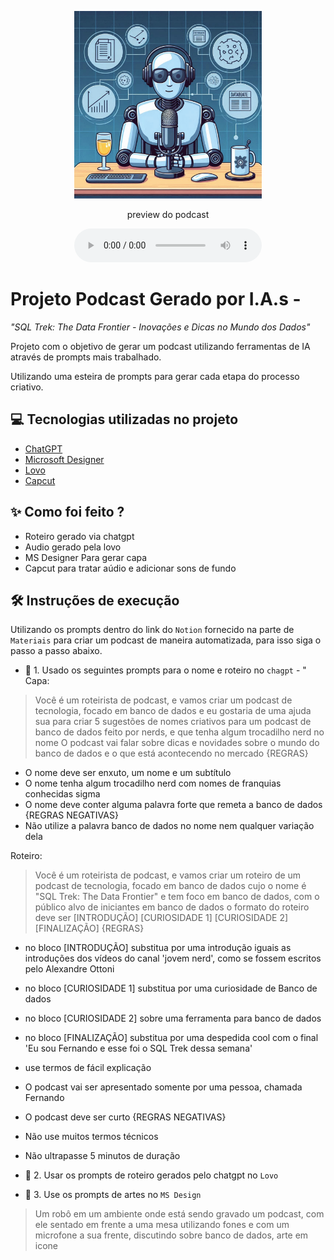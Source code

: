 <p align="center">
<img 
    src="./assets/cover.jpeg"
    width="300"
/>
</p>

<p align="center">
    preview do podcast
</p>

<div align="center">
    <audio src="output/podcast_editado.MP3" controls title="Podcast editado"></audio>
</div>

# Projeto Podcast Gerado por I.A.s - 
<i>"SQL Trek: The Data Frontier - Inovações e Dicas no Mundo dos Dados"</i>

Projeto com o objetivo de gerar um podcast utilizando ferramentas de IA através de prompts mais trabalhado.

Utilizando uma esteira de prompts para gerar cada etapa do processo criativo.

## 💻 Tecnologias utilizadas no projeto

- [ChatGPT](https://chat.openai.com/) 
- [Microsoft Designer](https://designer.microsoft.com)
- [Lovo](https://lovo.ai)
- [Capcut](https://www.capcut.com/pt-br/)

## ✨ Como foi feito ?

- Roteiro gerado via chatgpt
- Audio gerado pela lovo
- MS Designer Para gerar capa
- Capcut para tratar aúdio e adicionar sons de fundo


## 🛠️ Instruções de execução

Utilizando os prompts dentro do link do `Notion` fornecido na parte de `Materiais` para criar um podcast de maneira automatizada, para isso siga o passo a passo abaixo.

- 🤖 1. Usado os seguintes prompts para o nome e roteiro no `chagpt` - "
Capa:
> Você é um roteirista de podcast, e vamos criar um podcast de tecnologia, focado em banco de dados e eu gostaria de uma ajuda sua para criar 5 sugestões de nomes criativos para um podcast de banco de dados feito por nerds, e que tenha algum trocadilho nerd no nome
O podcast vai falar sobre dicas e novidades sobre o mundo do banco de dados e o que está acontecendo no mercado
{REGRAS}
- O nome deve ser enxuto, um nome e um subtítulo
- O nome tenha algum trocadilho nerd com nomes de franquias conhecidas sigma
- O nome deve conter alguma palavra forte que remeta a banco de dados
{REGRAS NEGATIVAS}
- Não utilize a palavra banco de dados no nome nem qualquer variação dela

Roteiro:
> Você é um roteirista de podcast, e vamos criar um  roteiro de um podcast de tecnologia, focado em banco de dados cujo o nome é "SQL Trek: The Data Frontier" e tem foco em banco de dados,  com o público alvo de iniciantes em banco de dados
o formato do roteiro deve ser
[INTRODUÇÃO]
[CURIOSIDADE 1]
[CURIOSIDADE 2]
[FINALIZAÇÃO]
{REGRAS}
- no bloco [INTRODUÇÃO] substitua por uma introdução iguais as introduções dos vídeos do canal 'jovem nerd', como se fossem escritos pelo Alexandre Ottoni
- no bloco [CURIOSIDADE 1] substitua por uma curiosidade de Banco de dados
- no bloco [CURIOSIDADE 2] sobre uma ferramenta para banco de dados
- no bloco [FINALIZAÇÃO] substitua por uma despedida cool com o final 'Eu sou Fernando e esse foi o SQL Trek dessa semana'
- use termos de fácil explicação
- O podcast vai ser apresentado somente por uma pessoa, chamada Fernando
- O podcast deve ser curto
{REGRAS NEGATIVAS}
- Não use muitos termos técnicos
- Não ultrapasse 5 minutos de duração

- 🤖 2. Usar os prompts de roteiro gerados pelo chatgpt no  `Lovo`

- 🤖 3. Use os prompts de artes no `MS Design`
> Um robô em um ambiente onde está sendo gravado um podcast, com ele sentado em frente a uma mesa utilizando fones e com um microfone a sua frente, discutindo sobre banco de dados, arte em icone

